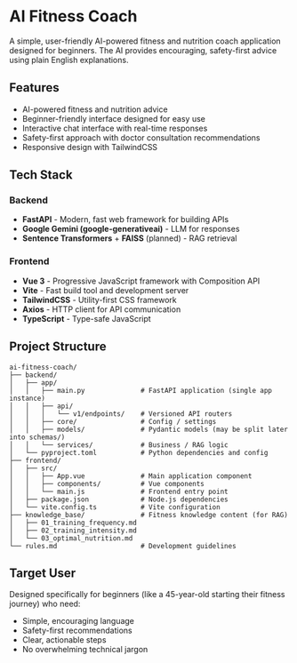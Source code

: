 # AI Fitness Coach

A simple, user-friendly AI-powered fitness and nutrition coach application designed for beginners. The AI provides encouraging, safety-first advice using plain English explanations.

## Features

- AI-powered fitness and nutrition advice
- Beginner-friendly interface designed for easy use
- Interactive chat interface with real-time responses
- Safety-first approach with doctor consultation recommendations
- Responsive design with TailwindCSS

## Tech Stack

### Backend
- **FastAPI** - Modern, fast web framework for building APIs
- **Google Gemini (google-generativeai)** - LLM for responses
- **Sentence Transformers** + **FAISS** (planned) - RAG retrieval

### Frontend
- **Vue 3** - Progressive JavaScript framework with Composition API
- **Vite** - Fast build tool and development server
- **TailwindCSS** - Utility-first CSS framework
- **Axios** - HTTP client for API communication
- **TypeScript** - Type-safe JavaScript

## Project Structure

```
ai-fitness-coach/
├── backend/
│   ├── app/
│   │   ├── main.py              # FastAPI application (single app instance)
│   │   ├── api/
│   │   │   └── v1/endpoints/    # Versioned API routers
│   │   ├── core/                # Config / settings
│   │   ├── models/              # Pydantic models (may be split later into schemas/)
│   │   └── services/            # Business / RAG logic
│   └── pyproject.toml           # Python dependencies and config
├── frontend/
│   ├── src/
│   │   ├── App.vue              # Main application component
│   │   ├── components/          # Vue components
│   │   └── main.js              # Frontend entry point
│   ├── package.json             # Node.js dependencies
│   └── vite.config.ts           # Vite configuration
├── knowledge_base/              # Fitness knowledge content (for RAG)
│   ├── 01_training_frequency.md
│   ├── 02_training_intensity.md
│   └── 03_optimal_nutrition.md
└── rules.md                     # Development guidelines
```

## Target User

Designed specifically for beginners (like a 45-year-old starting their fitness journey) who need:
- Simple, encouraging language
- Safety-first recommendations
- Clear, actionable steps
- No overwhelming technical jargon

